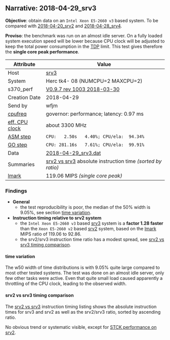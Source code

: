 ## Narrative: 2018-04-29_srv3

**Objective**: obtain data on an `Intel Xeon E5-2660 v3` based system.
To be compared with [2018-04-20_srv2](2018-04-20_srv2.md) and
[2018-04-28_srv4](2018-04-28_srv4.md).

**Proviso**: the benchmark was run on an almost idle server. On a fully
loaded system execution speed will be lower because CPU clock will be adjusted
to keep the total power consumption in the
[TDP](https://en.wikipedia.org/wiki/Thermal_design_power) limit.
This test gives therefore the **single core peak performance**.

| Attribute | Value |
| --------- | ----- |
| Host   | [srv3](hostinfo_srv3.md) |
| System | Herc tk4- 08 (NUMCPU=2 MAXCPU=2) |
| s370_perf | [V0.9.7  rev  1003  2018-03-30](https://github.com/wfjm/s370-perf/blob/2685ff0/codes/s370_perf.asm) |
| Creation Date | 2018-04-29 |
| Send by | wfjm |
| [cpufreq](README_narr.md#user-content-cpufreq) | governor: performance; latency: 0.97 ms |
| [eff. CPU clock](README_narr.md#user-content-effclk) | about 3300 MHz |
| [ASM step](README_narr.md#user-content-asm) | `CPU:   2.50s   4.40%; CPU/ela:  94.34%` |
| [GO step](README_narr.md#user-content-go)   | `CPU: 281.16s   7.61%; CPU/ela:  99.91%` |
| Data | [2018-04-29_srv3.dat](../data/2018-04-29_srv3.dat) |
| Summaries | [srv2 vs srv3](sum_2018-04-29_srv3_and_srv2.dat) absolute instruction time _(sorted by ratio)_ |
| [lmark](README_narr.md#user-content-lmark) | 119.06 MIPS _(single core peak)_ |

### Findings <a name="find"></a>
- **General**
  - the test reproducibility is poor, the median of the 50% width is 9.05%,
    see section [time variation](#user-content-find-tvar).
- **Instruction timing relative to srv2 system**
  - the `Intel Xeon E5-2660 v3` based [srv3](hostinfo_srv3.md) system is a
    **factor 1.28 faster** than the `Xeon E5-2660 v2` based
    [srv2](hostinfo_srv2.md) system,
    based on the [lmark](README_narr.md#user-content-lmark) MIPS ratio of
    119.06 to 92.86.
  - the srv2/srv3 instruction time ratio has a modest spread, see
    [srv2 vs srv3 timing comparison](#user-content-find-vs-srv3).

#### time variation <a name="find-tvar"></a>
The w50 width of time distributions is with 9.05% quite large compared to
most other tested systems. The test was done on an almost idle server, only
few other tasks were active. Even that quite small load caused apparently
a throttling of the CPU clock, leading to the observed width.

#### srv2 vs srv3 timing comparison <a name="find-vs-srv2"></a>
The [srv2 vs srv3](sum_2018-04-29_srv3_and_srv2.dat) instruction
timing listing shows the  absolute instruction times for srv3 and srv2
as well as the srv2/srv3 ratio, sorted by ascending ratio.

No obvious trend or systematic visible, except for
[STCK performance on srv2](2018-04-20_srv2#user-content-find-stck).

